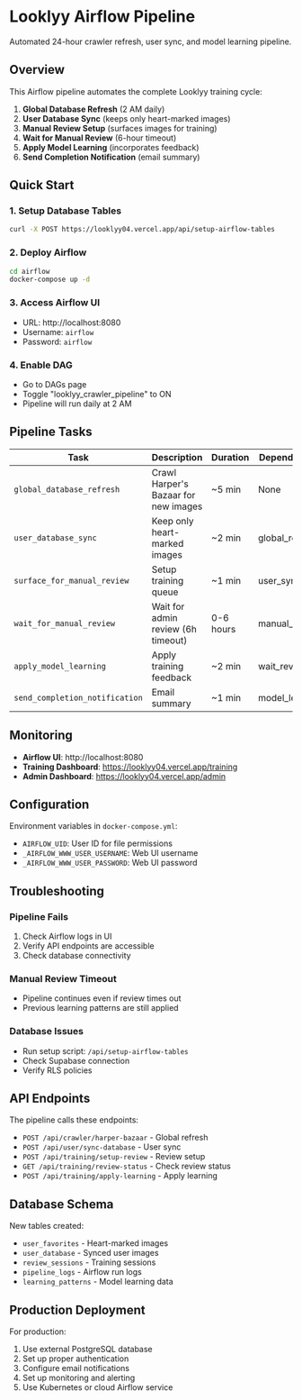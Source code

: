 # Looklyy Airflow Pipeline

Automated 24-hour crawler refresh, user sync, and model learning pipeline.

## Overview

This Airflow pipeline automates the complete Looklyy training cycle:

1. **Global Database Refresh** (2 AM daily)
2. **User Database Sync** (keeps only heart-marked images)
3. **Manual Review Setup** (surfaces images for training)
4. **Wait for Manual Review** (6-hour timeout)
5. **Apply Model Learning** (incorporates feedback)
6. **Send Completion Notification** (email summary)

## Quick Start

### 1. Setup Database Tables
```bash
curl -X POST https://looklyy04.vercel.app/api/setup-airflow-tables
```

### 2. Deploy Airflow
```bash
cd airflow
docker-compose up -d
```

### 3. Access Airflow UI
- URL: http://localhost:8080
- Username: `airflow`
- Password: `airflow`

### 4. Enable DAG
- Go to DAGs page
- Toggle "looklyy_crawler_pipeline" to ON
- Pipeline will run daily at 2 AM

## Pipeline Tasks

| Task | Description | Duration | Dependencies |
|------|-------------|----------|--------------|
| `global_database_refresh` | Crawl Harper's Bazaar for new images | ~5 min | None |
| `user_database_sync` | Keep only heart-marked images | ~2 min | global_refresh |
| `surface_for_manual_review` | Setup training queue | ~1 min | user_sync |
| `wait_for_manual_review` | Wait for admin review (6h timeout) | 0-6 hours | manual_review |
| `apply_model_learning` | Apply training feedback | ~2 min | wait_review |
| `send_completion_notification` | Email summary | ~1 min | model_learning |

## Monitoring

- **Airflow UI**: http://localhost:8080
- **Training Dashboard**: https://looklyy04.vercel.app/training
- **Admin Dashboard**: https://looklyy04.vercel.app/admin

## Configuration

Environment variables in `docker-compose.yml`:
- `AIRFLOW_UID`: User ID for file permissions
- `_AIRFLOW_WWW_USER_USERNAME`: Web UI username
- `_AIRFLOW_WWW_USER_PASSWORD`: Web UI password

## Troubleshooting

### Pipeline Fails
1. Check Airflow logs in UI
2. Verify API endpoints are accessible
3. Check database connectivity

### Manual Review Timeout
- Pipeline continues even if review times out
- Previous learning patterns are still applied

### Database Issues
- Run setup script: `/api/setup-airflow-tables`
- Check Supabase connection
- Verify RLS policies

## API Endpoints

The pipeline calls these endpoints:

- `POST /api/crawler/harper-bazaar` - Global refresh
- `POST /api/user/sync-database` - User sync
- `POST /api/training/setup-review` - Review setup
- `GET /api/training/review-status` - Check review status
- `POST /api/training/apply-learning` - Apply learning

## Database Schema

New tables created:
- `user_favorites` - Heart-marked images
- `user_database` - Synced user images
- `review_sessions` - Training sessions
- `pipeline_logs` - Airflow run logs
- `learning_patterns` - Model learning data

## Production Deployment

For production:
1. Use external PostgreSQL database
2. Set up proper authentication
3. Configure email notifications
4. Set up monitoring and alerting
5. Use Kubernetes or cloud Airflow service

